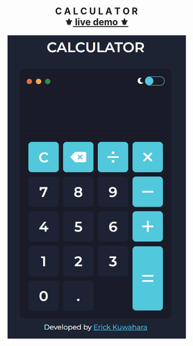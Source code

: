 <div align="center">
    <h2>C A L C U L A T O R<br>⚜️<a href="https://erickks.github.io/calculator/"> live demo ⚜️</h2>
</div>

<div align="center">
  <img src="./.github/calculator.gif" tittle="project gif" alt="project gif">
</div>